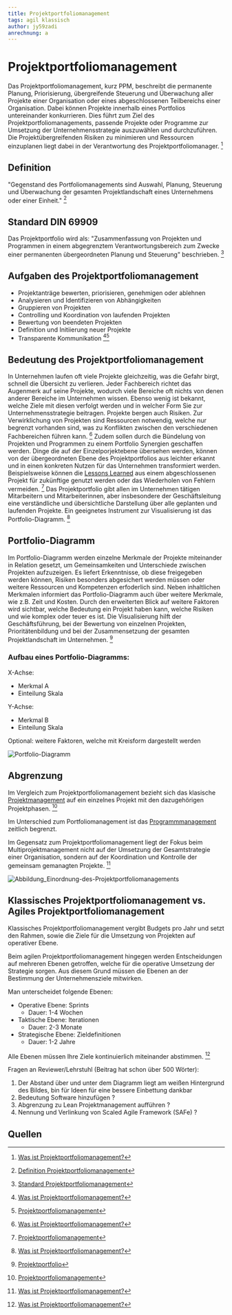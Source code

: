 ```yaml
---
title: Projektportfoliomanagement
tags: agil klassisch
author: jy59zadi 
anrechnung: a
---
```


# Projektportfoliomanagement 

Das Projektportfoliomanagement, kurz PPM, beschreibt die permanente Planung, Priorisierung, übergreifende Steuerung und Überwachung aller Projekte einer Organisation oder eines abgeschlossenen Teilbereichs einer Organisation. Dabei können Projekte innerhalb eines Portfolios untereinander konkurrieren. Dies führt zum Ziel des Projektportfoliomanagements, passende Projekte oder Programme zur Umsetzung der Unternehmensstrategie auszuwählen und durchzuführen. Die Projektübergreifenden Risiken zu minimieren und Ressourcen einzuplanen liegt dabei in der Verantwortung des Projektportfoliomanager. [^1] 

## Definition 

"Gegenstand des Portfoliomanagements sind Auswahl, Planung, Steuerung und Überwachung der gesamten Projektlandschaft eines Unternehmens oder einer Einheit." [^3] 

## Standard DIN 69909 

Das Projektportfolio wird als: "Zusammenfassung von Projekten und Programmen in einem abgegrenztem Verantwortungsbereich zum Zwecke einer permanenten übergeordneten Planung und Steuerung" beschrieben. [^5] 

## Aufgaben des Projektportfoliomanagement

* Projektanträge bewerten, priorisieren, genehmigen oder ablehnen 
* Analysieren und Identifizieren von Abhängigkeiten 
* Gruppieren von Projekten 
* Controlling und Koordination von laufenden Projekten 
* Bewertung von beendeten Projekten 
* Definition und Initiierung neuer Projekte
* Transparente Kommunikation [^1][^2] 

## Bedeutung des Projektportfoliomanagement 

In Unternehmen laufen oft viele Projekte gleichzeitig, was die Gefahr birgt, schnell die Übersicht zu verlieren. Jeder Fachbereich richtet das Augenmerk auf seine Projekte, wodurch viele Bereiche oft nichts von denen anderer Bereiche im Unternehmen wissen. Ebenso wenig ist bekannt, welche Ziele mit diesen verfolgt werden und in welcher Form Sie zur Unternehmensstrategie beitragen. Projekte bergen auch Risiken. Zur Verwirklichung von Projekten sind Ressourcen notwendig, welche nur begrenzt vorhanden sind, was zu Konflikten zwischen den verschiedenen Fachbereichen führen kann. [^1] Zudem sollen durch die Bündelung von Projekten und Programmen zu einem Portfolio Synergien geschaffen werden. Dinge die auf der Einzelporjektebene übersehen werden, können von der übergeordneten Ebene des Projektportfolios aus leichter erkannt und in einen konkreten Nutzen für das Unternehmen transformiert werden. Beispielsweise können die [Lessons Learned](Lessons_Learned.md) aus einem abgeschlossenen Projekt für zukünftige genutzt werden oder das Wiederholen von Fehlern vermeiden. [^6] Das Projektportfolio gibt allen im Unternehmen tätigen Mitarbeitern und Mitarbeiterinnen, aber insbesondere der Geschäftsleitung eine verständliche und übersichtliche Darstellung über alle geplanten und laufenden Projekte. Ein geeignetes Instrument zur Visualisierung ist das Portfolio-Diagramm. [^1]  

## Portfolio-Diagramm 

Im Portfolio-Diagramm werden einzelne Merkmale der Projekte miteinander in Relation gesetzt, um Gemeinsamkeiten und Unterschiede zwischen Projekten aufzuzeigen. Es liefert Erkenntnisse, ob diese freigegeben werden können, Risiken besonders abgesichert werden müssen oder weitere Ressourcen und Kompetenzen erfoderlich sind. Neben inhaltlichen Merkmalen informiert das Portfolio-Diagramm auch über weitere Merkmale, wie z.B. Zeit und Kosten. Durch den erweiterten Blick auf weitere Faktoren wird sichtbar, welche Bedeutung ein Projekt haben kann, welche Risiken und wie komplex oder teuer es ist. Die Visualisierung hilft der Geschäftsführung, bei der Bewertung von einzelnen Projekten, Prioritätenbildung und bei der Zusammensetzung der gesamten Projektlandschaft im Unternehmen. [^4] 

### Aufbau eines Portfolio-Diagramms:  

X-Achse: 
- Merkmal A 
- Einteilung Skala

Y-Achse: 
- Merkmal B 
- Einteilung Skala 

Optional: weitere Faktoren, welche mit Kreisform dargestellt werden  

![Portfolio-Diagramm](https://www.business-wissen.de/static/bw/product/9919810/lg_9919810_1_01.png) 

## Abgrenzung 

Im Vergleich zum Projektportfoliomanagement bezieht sich das klasische [Projektmanagement](Projektmanagement.md) auf ein einzelnes Projekt mit den dazugehörigen Projektphasen. [^2] 

Im Unterschied zum Portfoliomanagement ist das [Programmmanagement](Programmmanagement.md) zeitlich begrenzt. 

Im Gegensatz zum Projektportfoliomanagement liegt der Fokus beim Multiprojektmanagement nicht auf der Umsetzung der Gesamtstrategie einer Organisation, sondern auf der Koordination und Kontrolle der gemeinsam gemanagten Projekte. [^1] 

![Abbildung_Einordnung-des-Projektportfoliomanagements](https://www.microtool.de/wp-content/uploads/2020/05/was_ist_projektportfoliomanagement.svg)

## Klassisches Projektportfoliomanagement vs. Agiles Projektportfoliomanagement

Klassisches Projektportfoliomanagement vergibt Budgets pro Jahr und setzt den Rahmen, sowie die Ziele für die Umsetzung von Projekten auf operativer Ebene. 

Beim agilen Projektportfoliomanagement hingegen werden Entscheidungen auf mehreren Ebenen getroffen, welche für die operative Umsetzung der Strategie sorgen. Aus diesem Grund müssen die Ebenen an der Bestimmung der Unternehmensziele mitwirken.

Man unterscheidet folgende Ebenen: 
* Operative Ebene: Sprints 
  - Dauer: 1-4 Wochen 
* Taktische Ebene: Iterationen
  - Dauer: 2-3 Monate 
* Strategische Ebene: Zieldefinitionen 
  - Dauer: 1-2 Jahre 

Alle Ebenen müssen Ihre Ziele kontinuierlich miteinander abstimmen. [^1] 


Fragen an Reviewer/Lehrstuhl (Beitrag hat schon über 500 Wörter): 
1. Der Abstand über und unter dem Diagramm liegt am weißen Hintergrund des Bildes, bin für Ideen für eine bessere Einbettung dankbar 
2. Bedeutung Software hinzufügen ? 
3. Abgrenzung zu Lean Projektmanagement aufführen ? 
4. Nennung und Verlinkung von Scaled Agile Framework (SAFe) ? 

## Quellen

[^1]: [Was ist Projektportfoliomanagement?](https://www.microtool.de/wissen-online/was-ist-projektportfoliomanagement)
[^2]: [Projektportfoliomanagement](https://www.factro.de/blog/projektportfoliomanagement) 
[^3]: [Definition Projektportfoliomanagement](https://wirtschaftslexikon.gabler.de/definition/multiprojektmanagement-40074)
[^4]: [Projektportfolio](https://www.business-wissen.de/hb/projektportfolio-als-uebersicht-fuer-das-multiprojektmanagement) 
[^5]: [Standard Projektportfoliomanagement](https://de.wikipedia.org/wiki/Projektportfoliomanagement) 
[^6]: [Projektportfoliomanagement](https://www.projektmagazin.de/artikel/projektportfoliomanagement-der-praxis-teil-1_1111324) 
















